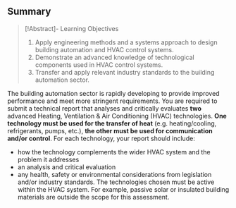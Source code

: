 ## Summary

> [!Abstract]- Learning Objectives
> 1. Apply engineering methods and a systems approach to design building automation and HVAC control systems. 
> 2. Demonstrate an advanced knowledge of technological components used in HVAC control systems. 
> 3. Transfer and apply relevant industry standards to the building automation sector.

The building automation sector is rapidly developing to provide improved performance and meet more stringent requirements. You are required to submit a technical report that analyses and critically evaluates **two** advanced Heating, Ventilation & Air Conditioning (HVAC) technologies. 
**One technology must be used for the transfer of heat** (e.g. heating/cooling, refrigerants, pumps, etc.), **the other must be used for communication and/or control**. For each technology, your report should include: 
- how the technology complements the wider HVAC system and the problem it addresses 
- an analysis and critical evaluation 
- any health, safety or environmental considerations from legislation and/or industry standards. The technologies chosen must be active within the HVAC system. For example, passive solar or insulated building materials are outside the scope for this assessment.
